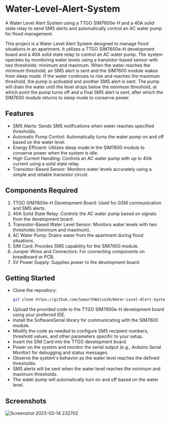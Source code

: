 # Water-Level-Alert-System
A Water Level Alert System using a TTGO SIM7600e-H and a 40A solid state relay to send SMS alerts and automatically control an AC water pump for flood management.

This project is a Water Level Alert System designed to manage flood situations in an apartment. It utilizes a TTGO SIM7600e-H development board and a 40A solid state relay to control an AC water pump. The system operates by monitoring water levels using a transistor-based sensor with two thresholds: minimum and maximum. When the water reaches the minimum threshold, an SMS alert is sent and the SIM7600 module wakes from sleep mode. If the water continues to rise and reaches the maximum threshold, the pump is activated and another SMS alert is sent. The pump will drain the water until the level drops below the minimum threshold, at which point the pump turns off and a final SMS alert is sent, after which the SIM7600 module returns to sleep mode to conserve power.
## Features
- SMS Alerts: Sends SMS notifications when water reaches specified thresholds.
- Automatic Pump Control: Automatically turns the water pump on and off based on the water level.
- Energy Efficient: Utilizes sleep mode in the SIM7600 module to conserve power when the system is idle.
- High Current Handling: Controls an AC water pump with up to 40A current using a solid state relay.
- Transistor-Based Sensor: Monitors water levels accurately using a simple and reliable transistor circuit.
## Components Required
1. TTGO SIM7600e-H Development Board: Used for GSM communication and SMS alerts.
2. 40A Solid State Relay: Controls the AC water pump based on signals from the development board.
3. Transistor-Based Water Level Sensor: Monitors water levels with two thresholds (minimum and maximum).
4. AC Water Pump: Drains water from the apartment during flood situations.
5. SIM Card: Provides SMS capability for the SIM7600 module.
6. Jumper Wires and Connectors: For connecting components on breadboard or PCB.
7. 5V Power Supply: Supplies power to the development board.
## Getting Started
- Clone the repository:
   ```bash
   git clone https://github.com/SamarthWalse10/Water-Level-Alert-System.git
- Upload the provided code to the TTGO SIM7600e-H development board using your preferred IDE.
- Install the SoftwareSerial library for communicating with the SIM7600 module.
- Modify the code as needed to configure SMS recipient numbers, threshold values, and other parameters specific to your setup.
- Insert the SIM Card into the TTGO development board.
- Power on the system and monitor the serial output (e.g., Arduino Serial Monitor) for debugging and status messages.
- Observe the system's behavior as the water level reaches the defined thresholds:
- SMS alerts will be sent when the water level reaches the minimum and maximum thresholds.
- The water pump will automatically turn on and off based on the water level.
## Screenshots
![Screenshot 2023-03-14 232702](https://github.com/SamarthWalse10/RISC-Based-Processor/assets/125689593/8cad19a8-ec88-4fa6-8d71-05cb5145022b)
